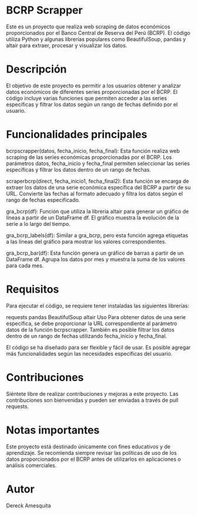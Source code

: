 # BCRP Scrapper
Este es un proyecto que realiza web scraping de datos económicos proporcionados por el Banco Central de Reserva del Perú (BCRP). El código utiliza Python y algunas librerías populares como BeautifulSoup, pandas y altair para extraer, procesar y visualizar los datos.

# Descripción
El objetivo de este proyecto es permitir a los usuarios obtener y analizar datos económicos de diferentes series proporcionadas por el BCRP. El código incluye varias funciones que permiten acceder a las series específicas y filtrar los datos según un rango de fechas definido por el usuario.

# Funcionalidades principales
bcrpscrapper(datos, fecha_inicio, fecha_final): Esta función realiza web scraping de las series económicas proporcionadas por el BCRP. Los parámetros datos, fecha_inicio y fecha_final permiten seleccionar las series específicas y filtrar los datos dentro de un rango de fechas.

scraperbcrp(direct, fecha_inicio1, fecha_final2): Esta función se encarga de extraer los datos de una serie económica específica del BCRP a partir de su URL. Convierte las fechas al formato adecuado y filtra los datos según el rango de fechas especificado.

gra_bcrp(df): Función que utiliza la librería altair para generar un gráfico de líneas a partir de un DataFrame df. El gráfico muestra la evolución de la serie a lo largo del tiempo.

gra_bcrp_labels(df): Similar a gra_bcrp, pero esta función agrega etiquetas a las líneas del gráfico para mostrar los valores correspondientes.

gra_bcrp_bar(df): Esta función genera un gráfico de barras a partir de un DataFrame df. Agrupa los datos por mes y muestra la suma de los valores para cada mes.

# Requisitos
Para ejecutar el código, se requiere tener instaladas las siguientes librerías:

requests
pandas
BeautifulSoup
altair
Uso
Para obtener datos de una serie específica, se debe proporcionar la URL correspondiente al parámetro datos de la función bcrpscrapper. También es posible filtrar los datos dentro de un rango de fechas utilizando fecha_inicio y fecha_final.

El código se ha diseñado para ser flexible y fácil de usar. Es posible agregar más funcionalidades según las necesidades específicas del usuario.

# Contribuciones
Siéntete libre de realizar contribuciones y mejoras a este proyecto. Las contribuciones son bienvenidas y pueden ser enviadas a través de pull requests.

# Notas importantes
Este proyecto está destinado únicamente con fines educativos y de aprendizaje. Se recomienda siempre revisar las políticas de uso de los datos proporcionados por el BCRP antes de utilizarlos en aplicaciones o análisis comerciales.

# Autor
Dereck Amesquita






